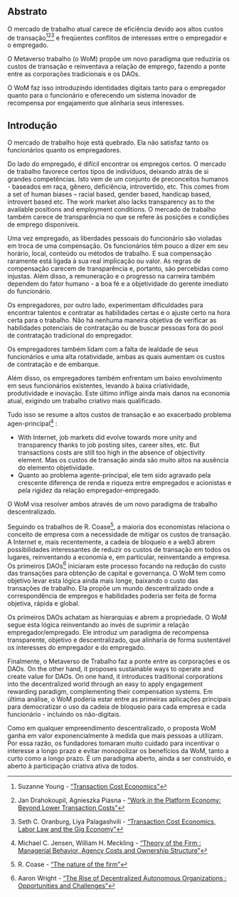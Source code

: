 

## Abstrato

O mercado de trabalho atual carece de eficiência devido aos altos custos de transação[^1][^2][^3] e freqüentes conflitos de interesses entre o empregador e o empregado.

O Metaverso trabalho (o WoM) propõe um novo paradigma que reduziria os custos de transação e reinventava a relação de emprego, fazendo a ponte entre as corporações tradicionais e os DAOs.

O WoM faz isso introduzindo identidades digitais tanto para o empregador quanto para o funcionário e oferecendo um sistema inovador de recompensa por engajamento que alinharia seus interesses.

## Introdução

O mercado de trabalho hoje está quebrado. Ela não satisfaz tanto os funcionários quanto os empregadores.

Do lado do empregado, é difícil encontrar os empregos certos. O mercado de trabalho favorece certos tipos de indivíduos, deixando atrás de si grandes competências. Isto vem de um conjunto de preconceitos humanos - baseados em raça, gênero, deficiência, introvertido, etc. This comes from a set of human biases – racial based, gender based, handicap based, introvert based etc. The work market also lacks transparency as to the available positions and employment conditions. O mercado de trabalho também carece de transparência no que se refere às posições e condições de emprego disponíveis.

Uma vez empregado, as liberdades pessoais do funcionário são violadas em troca de uma compensação. Os funcionários têm pouco a dizer em seu horário, local, conteúdo ou métodos de trabalho. E sua compensação raramente está ligada à sua real implicação ou valor. As regras de compensação carecem de transparência e, portanto, são percebidas como injustas. Além disso, a remuneração e o progresso na carreira também dependem do fator humano - a boa fé e a objetividade do gerente imediato do funcionário.

Os empregadores, por outro lado, experimentam dificuldades para encontrar talentos e contratar as habilidades certas e o ajuste certo na hora certa para o trabalho. Não há nenhuma maneira objetiva de verificar as habilidades potenciais de contratação ou de buscar pessoas fora do pool de contratação tradicional do empregador.

Os empregadores também lidam com a falta de lealdade de seus funcionários e uma alta rotatividade, ambas as quais aumentam os custos de contratação e de embarque.

Além disso, os empregadores também enfrentam um baixo envolvimento em seus funcionários existentes, levando à baixa criatividade, produtividade e inovação. Este último inflige ainda mais danos na economia atual, exigindo um trabalho criativo mais qualificado.

Tudo isso se resume a altos custos de transação e ao exacerbado problema agen-principal[^4] :

- With Internet, job markets did evolve towards more unity and transparency thanks to job posting sites, career sites, etc. But transactions costs are still too high in the absence of objectivity element. Mas os custos de transação ainda são muito altos na ausência do elemento objetividade.
- Quanto ao problema agente-principal, ele tem sido agravado pela crescente diferença de renda e riqueza entre empregados e acionistas e pela rigidez da relação empregador-empregado.

O WoM visa resolver ambos através de um novo paradigma de trabalho descentralizado.

Seguindo os trabalhos de R. Coase[^5], a maioria dos economistas relaciona o conceito de empresa com a necessidade de mitigar os custos de transação. A Internet e, mais recentemente, a cadeia de bloqueio e a web3 abrem possibilidades interessantes de reduzir os custos de transação em todos os lugares, reinventando a economia e, em particular, reinventando a empresa. Os primeiros DAOs[^6] iniciaram este processo focando na redução do custo das transações para obtenção de capital e governança. O WoM tem como objetivo levar esta lógica ainda mais longe, baixando o custo das transações de trabalho. Ela propõe um mundo descentralizado onde a correspondência de empregos e habilidades poderia ser feita de forma objetiva, rápida e global.

Os primeiros DAOs achatam as hierarquias e abrem a propriedade. O WoM segue esta lógica reinventando ao invés de suprimir a relação empregador/empregado. Ele introduz um paradigma de recompensa transparente, objetivo e descentralizado, que alinharia de forma sustentável os interesses do empregador e do empregado.

Finalmente, o Metaverso de Trabalho faz a ponte entre as corporações e os DAOs. On the other hand, it proposes sustainable ways to operate and create value for DAOs. On one hand, it introduces traditional corporations into the decentralized world through an easy to apply engagement rewarding paradigm, complementing their compensation systems. Em última análise, o WoM poderia estar entre as primeiras aplicações principais para democratizar o uso da cadeia de bloqueio para cada empresa e cada funcionário - incluindo os não-digitais.

Como em qualquer empreendimento descentralizado, o proposta WoM ganha em valor exponencialmente à medida que mais pessoas a utilizam. Por essa razão, os fundadores tomaram muito cuidado para incentivar o interesse a longo prazo e evitar monopolizar os benefícios da WoM, tanto a curto como a longo prazo. É um paradigma aberto, ainda a ser construído, e aberto à participação criativa ativa de todos.


[^1]: Suzanne Young - [“Transaction Cost Economics”](https://www.academia.edu/24703426/Transaction_Cost_Economics)
[^2]: Jan Drahokoupil, Agnieszka Piasna - [“Work in the Platform Economy: Beyond Lower Transaction Costs”](https://www.intereconomics.eu/contents/year/2017/number/6/article/work-in-the-platform-economy-beyond-lower-transaction-costs.html)
[^3]: Seth C. Oranburg, Liya Palagashvili - [“Transaction Cost Economics, Labor Law and the Gig Economy”](https://dsc.duq.edu/cgi/viewcontent.cgi?article=1115&context=law-faculty-scholarship)
[^4]: Michael C. Jensen, William H. Meckling - [“Theory of the Firm : Managerial Behavior, Agency Costs and Ownership Structure”](https://www.sfu.ca/~wainwrig/Econ400/jensen-meckling.pdf)
[^5]: R. Coase - [“The nature of the firm”](http://econdse.org/wp-content/uploads/2014/09/firm-coase.pdf)
[^6]: Aaron Wright - [“The Rise of Decentralized Autonomous Organizations : Opportunities and Challenges”](https://stanford-jblp.pubpub.org/pub/rise-of-daos/release/1)

